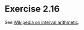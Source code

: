 Exercise 2.16
=============

See [Wikipedia on interval arithmetic][Interval arithmetic: Dependency Problem].

[Interval arithmetic: Dependency Problem]: http://en.wikipedia.org/wiki/Interval_arithmetic#Dependency_problem
